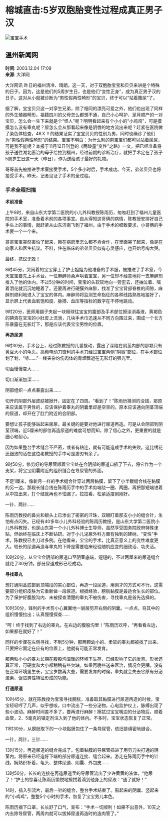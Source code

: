 # 榕城直击:5岁双胞胎变性过程成真正男子汉

![宝宝手术](//tva1.sinaimg.cn/crop.0.0.250.250.180/005TLYMvjw8f742770d8cj306y06ywff.jpg)

## 温州新闻网

**时间**: 2003.12.04 17:09  
**来源**: 大洋网

大洋网讯 昨日的福州清冷、晴朗。这一天，对于双胞胎宝宝和贝贝来讲是个特殊的日子。因为，这是他们的5周岁生日，也是他们“变性正身”，成为真正男子汉的日子。这对从小就被诊断为“男性假两性畸形”的宝贝，终于可以“站着撒尿”了。

据了解，宝宝贝贝这一对孪生兄弟，除了相同的漂亮可爱之外，他们也出现了同样的外生殖器畸形。祖籍四川的父母怎么都想不通，自己小心呵护、足月顺产的一对宝贝，怎么会一生下来就是个“怪人”呢？明明看起来有个小小的“小鸡鸡”，可是摸摸怎么没有睾丸呢？尿怎么会从那看起来像是阴唇的地方流出来呢？赶紧在医院做了染色体检查，46ＸＹ的结果证实了宝宝贝贝的性别为男，同时也确诊了他们为“男性假两性畸形”的结果。宝宝不明白：为什么别的男宝宝们都可以站着尿尿，可是我不能呢？本报于11月12日刊登的《两龄童“变性”之路》一文，把已经准备将孩子送往湖北医治的母子给拉到福州，经过前期的诊断治疗，就把手术定在了孩子5周岁生日这一天（昨日），作为送给孩子最好的礼物。

哥哥首先被推进手术室接受手术，5个多小时后，手术成功。今天，弟弟贝贝也将接受手术。昨天，记者见证了手术的全过程。

### 手术全程扫描

**术前准备**

上午8时，来自山东大学第二医院的小儿外科教授陈雨历，匆匆赶到了福州儿童医院的手术室，准备着术前的各项事宜。自从得知这哥俩的病情，陈教授安排好自己手头上的事情，就赶紧从山东济南飞到了福州。由于手术的细致要求，小哥俩的手术要一个一个来。

哥哥宝宝突然害怕了起来，赖在病房里怎么都不肯合作，在里面哭了起来，像是在向家人和医生抗议。不料，住在临床的弟弟贝贝似有心灵感应，也开始号啕大哭。

最终，抗议无效！

8时45分，哭闹着的宝宝穿上了护士姐姐为他准备的手术服，被推进了手术室，今天宝宝要先上手术台。一位麻醉师柔声哄着宝宝，另一位却不经意地将一支麻醉剂推入了他的体内。不过5分钟的时间，宝宝的头软软地向一旁歪去，还抽泣着、噙着泪花就沉沉地睡着了。还要再进行硬膜外麻醉，找准了宝宝背部脊椎的间隙，麻醉剂顺利地进入了宝宝的体内。麻醉师将监测生命指征的各种线路熟练地接好了，显示屏上代表血氧饱和度、脉搏、血压等指标的数字在不停地跳动。

9时20分，医师用镊子夹起一块棉球往宝宝的腹部及手术部位擦涂消毒液，黄褐色的碘液在宝宝的小肚皮上流淌，几块手术巾迅速从不同方向围过来，围成一个长方形暴露在无影灯下，那是应该代表宝宝男性的位置。

**再造尿道**

9时30分，手术台上，经过陈教授的几番拨动，露出了深陷在阴茎内部的那颗只有黄豆大小的龟头。高频电动刀锋利的手术刀经过宝宝两侧“阴唇”部位，在手术部位划了划，“哧……”一缕夹杂灼伤肉体的青烟飘逝在无影灯的强光里。

切面慢慢变大……

切口渐渐加深……

阴部组织一点点暴露出来……

切开的阴部外层皮肤被掀开，固定在了四周。“看到了！”陈雨历猜测的没错，那原来应该属于男性的，应该保护着睾丸的阴囊里却是空空的。原本应该通向阴茎顶端的尿道，却开在了肛门附近的会阴部。

要想让孩子能够站起来尿尿，最关键的是要对他进行尿道再造。可是从会阴部到阴茎顶端，近5厘米的部位再造尿道的难度可想而知，除了信心之外，更重要的就是细心和耐心。

因为如果整台手术缝合不严密，或者有粘连，就有可能造成手术的失败。这比绣花还细致的活在这位老教授的手中可是游刃有余了。

9时50分，修剪好的导尿管顺着宝宝处在会阴部的尿道口插了下去，将它作为一个支架，将宝宝阴囊附近的组织缝合在导尿管的外面。

不足1厘米，像新月一样的手术缝合针穿过两层黏膜，留下了小半截缝合线在黏膜的另一边，那段长缝合线在陈雨历手中的手术剪端绕一圈、两圈，再把那短端钳着从中拉出来，打个结就再也不怕漏了。拉拉看，松紧适度刚刚好。

一针、两针……

陈雨历教授的鼻尖和额头上已渗出了密密的汗珠，双眼盯着那支小小的缝合针，生怕有点闪失。已经有40多年小儿外科经验的陈雨历教授，是山东大学第二医院小儿外科教授，也是山东第一个小儿外科博士生导师，虽然享受国务院政府特殊津贴，但始终在临床上不断钻研。对于小儿泌尿外科方面有独到的建树。“变性”手术，陈教授已主刀过多例。在他看来，宝宝的手术，比真正意义上的变性难度更大。较长的尿道再造与睾丸的下降是需要临床经验随机应变的细致活、功夫活。

10时20分，从宝宝会阴部的尿道口至阴茎底端，短短的，不过两厘米的尿道缝合就花了30分钟。部分尿道成形已经成功。

**寻找睾丸**

想打通阴茎底部到顶端段的实心部位，再造一段尿道，用刚才的方式可不行。这需要部分组织皮肤为它重新做一段尿道。根据经验，膀胱黏膜是最适合生长的部位。为了保护好腹股沟内、未被探查清楚的睾丸不被伤害，寻找睾丸是首先选择的。

10时30分，锋利的手术剪小心翼翼地一层层剪开右侧的阴囊。一点点，将其中的组织慢慢拉出；认真慢慢探查……

“呵！终于找到了右边的睾丸，在右边的腹股沟里！”陈雨历欢呼，“再看看左边，如果都在就好了！”

同样的步骤在左侧寻找，不到5分钟，那两颗幼小的、柔软的睾丸都被找了出来。只要把它固定在应有的位置上，他就有可能正常发育。

那两粒小小的睾丸长期在腹股沟温暖的环境下生存，已经影响了它的发育。形状还算正常，可硬度和大小都稍稍有些欠缺。如果再晚些送来医治，情况会更糟。没有在正常环境里生长，宝宝岁数再大些，需要发育的时候，睾丸就会失去它原有分泌激素、促进男性特征形成的功能。

**打通尿道**

10时45分，就在陈教授为宝宝寻找膀胱，准备取其黏膜进行尿道再造的时候，宝宝轻轻哼了几声，似乎想咳，口中流出了一些分泌物。心电监护仪上，脉搏出现了些小波动。麻醉时间差不多了，要再进行麻醉！擦拭过宝宝嘴边的分泌物后，顺着血管，2．5毫克的镇定剂注入到了他的体内。不多时，宝宝状态恢复了正常。

11时30分，从膀胱取下的一小块黏膜包住了一条导尿管，依旧是缜密地缝合。

一针，两针，三针……

13时15分，再造尿道的缝合完成了。包着黏膜的导尿管插进了用剪刀尖打通的阴茎内，将原来已经造好下端的部分尿道连接、缝合起来。游走在陈雨历手中的针线，娴熟织补着，龟头、整体尿道、阴囊、外包皮……

13时50分，长长的连接在再造尿道里的导尿管流出了少许黄黄的液体，“他尿了！”护士的惊喜让陈雨历愉悦地擦拭着滴到他身上的尿液：“通了就好！”

14时，插入引流片，最后一针的缝合，整台手术结束了。鼓起来的阴囊、竖起来的“小鸡鸡”。整整5个小时的手术，恢复了宝宝男儿本色。

陈雨历摘下口罩，长长舒了口气，宣布：“手术一切顺利！如果不出意外，10天之内去除导尿管，两周内就可以拔掉尿道再造时的造肉管了。”